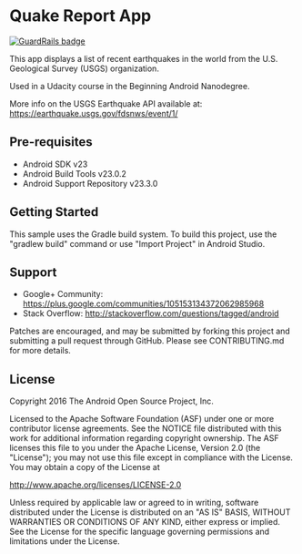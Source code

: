 Quake Report App
===================================

[![GuardRails badge](https://badges.production.guardrails.io/bennythejudge/QuakeReport.svg)](https://www.guardrails.io)

This app displays a list of recent earthquakes in the world
from the U.S. Geological Survey (USGS) organization.

Used in a Udacity course in the Beginning Android Nanodegree.

More info on the USGS Earthquake API available at:
https://earthquake.usgs.gov/fdsnws/event/1/

Pre-requisites
--------------

- Android SDK v23
- Android Build Tools v23.0.2
- Android Support Repository v23.3.0

Getting Started
---------------

This sample uses the Gradle build system. To build this project, use the
"gradlew build" command or use "Import Project" in Android Studio.

Support
-------

- Google+ Community: https://plus.google.com/communities/105153134372062985968
- Stack Overflow: http://stackoverflow.com/questions/tagged/android

Patches are encouraged, and may be submitted by forking this project and
submitting a pull request through GitHub. Please see CONTRIBUTING.md for more details.

License
-------

Copyright 2016 The Android Open Source Project, Inc.

Licensed to the Apache Software Foundation (ASF) under one or more contributor
license agreements.  See the NOTICE file distributed with this work for
additional information regarding copyright ownership.  The ASF licenses this
file to you under the Apache License, Version 2.0 (the "License"); you may not
use this file except in compliance with the License.  You may obtain a copy of
the License at

http://www.apache.org/licenses/LICENSE-2.0

Unless required by applicable law or agreed to in writing, software
distributed under the License is distributed on an "AS IS" BASIS, WITHOUT
WARRANTIES OR CONDITIONS OF ANY KIND, either express or implied.  See the
License for the specific language governing permissions and limitations under
the License.
